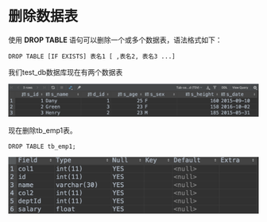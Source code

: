 # 删除数据表

使用 **DROP TABLE** 语句可以删除一个或多个数据表，语法格式如下：

```text
DROP TABLE [IF EXISTS] 表名1 [ ,表名2, 表名3 ...]
```

我们test\_db数据库现在有两个数据表

![](../.gitbook/assets/image%20%2879%29.png)

现在删除tb\_emp1表。

```text
DROP TABLE tb_emp1;
```

![](../.gitbook/assets/image%20%2822%29.png)

